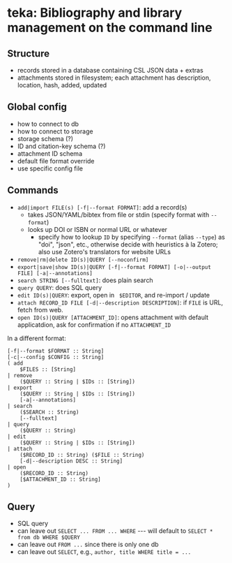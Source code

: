 # teka: Bibliography and library management on the command line

## Structure

- records stored in a database containing CSL JSON data + extras
- attachments stored in filesystem; each attachment has description, location, hash, added, updated

## Global config

- how to connect to db
- how to connect to storage
- storage schema (?)
- ID and citation-key schema (?)
- attachment ID schema
- default file format override
- use specific config file

## Commands

- `add|import FILE(s) [-f|--format FORMAT]`: add a record(s)
  - takes JSON/YAML/bibtex from file or stdin (specify format with `--format`)
  - looks up DOI or ISBN or normal URL or whatever
    - specify how to lookup `ID` by specifying `--format` (alias `--type`) as "doi", "json", etc., otherwise decide with heuristics à la Zotero; also use Zotero's translators for website URLs
- `remove|rm|delete ID(s)|QUERY [--noconfirm]`
- `export|save|show ID(s)|QUERY [-f|--format FORMAT] [-o|--output FILE] [-a|--annotations]`
- `search STRING [--fulltext]`: does plain search
- `query QUERY`: does SQL query
- `edit ID(s)|QUERY`: export, open in ` $EDITOR`, and re-import / update
- `attach RECORD_ID FILE [-d|--description DESCRIPTION]`: if `FILE` is URL, fetch from web.
- `open ID(s)|QUERY [ATTACHMENT_ID]`: opens attachment with default applicatdion, ask for confirmation if no `ATTACHMENT_ID`

In a different format:

```
[-f|--format $FORMAT :: String]
[-c|--config $CONFIG :: String]
( add
    $FILES :: [String]
| remove
    ($QUERY :: String | $IDs :: [String])
| export
    ($QUERY :: String | $IDs :: [String])
    [-a|--annotations]
| search
    ($SEARCH :: String)
    [--fulltext]
| query
    ($QUERY :: String)
| edit
    ($QUERY :: String | $IDs :: [String])
| attach
    ($RECORD_ID :: String) ($FILE :: String)
    [-d|--description DESC :: String]
| open
    ($RECORD_ID :: String)
    [$ATTACHMENT_ID :: String]
)
```


## Query

- SQL query
- can leave out `SELECT ... FROM ... WHERE` --- will default to `SELECT * from db WHERE $QUERY`
- can leave out `FROM ...` since there is only one db
- can leave out `SELECT`, e.g., `author, title WHERE title = ...`
